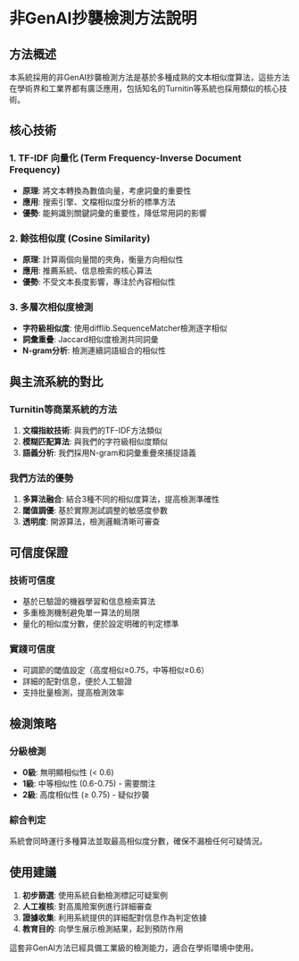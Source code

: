 # 非GenAI抄襲檢測方法說明

## 方法概述

本系統採用的非GenAI抄襲檢測方法是基於多種成熟的文本相似度算法，這些方法在學術界和工業界都有廣泛應用，包括知名的Turnitin等系統也採用類似的核心技術。

## 核心技術

### 1. TF-IDF 向量化 (Term Frequency-Inverse Document Frequency)
- **原理**: 將文本轉換為數值向量，考慮詞彙的重要性
- **應用**: 搜索引擎、文檔相似度分析的標準方法
- **優勢**: 能夠識別關鍵詞彙的重要性，降低常用詞的影響

### 2. 餘弦相似度 (Cosine Similarity)
- **原理**: 計算兩個向量間的夾角，衡量方向相似性
- **應用**: 推薦系統、信息檢索的核心算法
- **優勢**: 不受文本長度影響，專注於內容相似性

### 3. 多層次相似度檢測
- **字符級相似度**: 使用difflib.SequenceMatcher檢測逐字相似
- **詞彙重疊**: Jaccard相似度檢測共同詞彙
- **N-gram分析**: 檢測連續詞語組合的相似性

## 與主流系統的對比

### Turnitin等商業系統的方法
1. **文檔指紋技術**: 與我們的TF-IDF方法類似
2. **模糊匹配算法**: 與我們的字符級相似度類似
3. **語義分析**: 我們採用N-gram和詞彙重疊來捕捉語義

### 我們方法的優勢
1. **多算法融合**: 結合3種不同的相似度算法，提高檢測準確性
2. **閾值調優**: 基於實際測試調整的敏感度參數
3. **透明度**: 開源算法，檢測邏輯清晰可審查

## 可信度保證

### 技術可信度
- 基於已驗證的機器學習和信息檢索算法
- 多重檢測機制避免單一算法的局限
- 量化的相似度分數，便於設定明確的判定標準

### 實踐可信度
- 可調節的閾值設定（高度相似≥0.75，中等相似≥0.6）
- 詳細的配對信息，便於人工驗證
- 支持批量檢測，提高檢測效率

## 檢測策略

### 分級檢測
- **0級**: 無明顯相似性 (< 0.6)
- **1級**: 中等相似性 (0.6-0.75) - 需要關注
- **2級**: 高度相似性 (≥ 0.75) - 疑似抄襲

### 綜合判定
系統會同時運行多種算法並取最高相似度分數，確保不漏檢任何可疑情況。

## 使用建議

1. **初步篩選**: 使用系統自動檢測標記可疑案例
2. **人工複核**: 對高風險案例進行詳細審查
3. **證據收集**: 利用系統提供的詳細配對信息作為判定依據
4. **教育目的**: 向學生展示檢測結果，起到預防作用

這套非GenAI方法已經具備工業級的檢測能力，適合在學術環境中使用。
